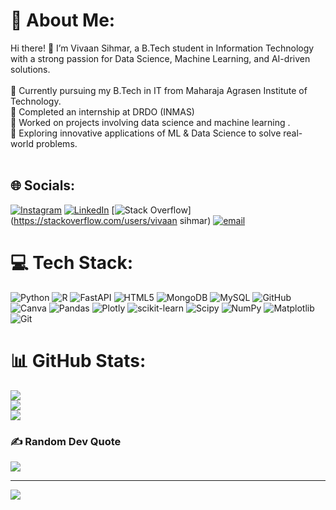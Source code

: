 # 💫 About Me:
Hi there! 👋 I’m Vivaan Sihmar, a B.Tech student in Information Technology with a strong passion for Data Science, Machine Learning, and AI-driven solutions.<br><br>🔹 Currently pursuing my B.Tech in IT from Maharaja Agrasen Institute of Technology.<br>🔹 Completed an internship at DRDO (INMAS)<br>🔹 Worked on projects involving  data science and machine learning .<br>🔹 Exploring innovative applications of ML & Data Science to solve real-world problems.<br><br>


## 🌐 Socials:
[![Instagram](https://img.shields.io/badge/Instagram-%23E4405F.svg?logo=Instagram&logoColor=white)](https://instagram.com/vivaan_sihmar) [![LinkedIn](https://img.shields.io/badge/LinkedIn-%230077B5.svg?logo=linkedin&logoColor=white)](https://linkedin.com/in/vivaansihmar) [![Stack Overflow](https://img.shields.io/badge/-Stackoverflow-FE7A16?logo=stack-overflow&logoColor=white)](https://stackoverflow.com/users/vivaan sihmar) [![email](https://img.shields.io/badge/Email-D14836?logo=gmail&logoColor=white)](mailto:vivaansihmar@gmail.com) 

# 💻 Tech Stack:
![Python](https://img.shields.io/badge/python-3670A0?style=for-the-badge&logo=python&logoColor=ffdd54) ![R](https://img.shields.io/badge/r-%23276DC3.svg?style=for-the-badge&logo=r&logoColor=white) ![FastAPI](https://img.shields.io/badge/FastAPI-005571?style=for-the-badge&logo=fastapi) ![HTML5](https://img.shields.io/badge/html5-%23E34F26.svg?style=for-the-badge&logo=html5&logoColor=white) ![MongoDB](https://img.shields.io/badge/MongoDB-%234ea94b.svg?style=for-the-badge&logo=mongodb&logoColor=white) ![MySQL](https://img.shields.io/badge/mysql-4479A1.svg?style=for-the-badge&logo=mysql&logoColor=white) ![GitHub](https://img.shields.io/badge/github-%23121011.svg?style=for-the-badge&logo=github&logoColor=white) ![Canva](https://img.shields.io/badge/Canva-%2300C4CC.svg?style=for-the-badge&logo=Canva&logoColor=white) ![Pandas](https://img.shields.io/badge/pandas-%23150458.svg?style=for-the-badge&logo=pandas&logoColor=white) ![Plotly](https://img.shields.io/badge/Plotly-%233F4F75.svg?style=for-the-badge&logo=plotly&logoColor=white) ![scikit-learn](https://img.shields.io/badge/scikit--learn-%23F7931E.svg?style=for-the-badge&logo=scikit-learn&logoColor=white) ![Scipy](https://img.shields.io/badge/SciPy-%230C55A5.svg?style=for-the-badge&logo=scipy&logoColor=%white) ![NumPy](https://img.shields.io/badge/numpy-%23013243.svg?style=for-the-badge&logo=numpy&logoColor=white) ![Matplotlib](https://img.shields.io/badge/Matplotlib-%23ffffff.svg?style=for-the-badge&logo=Matplotlib&logoColor=black) ![Git](https://img.shields.io/badge/git-%23F05033.svg?style=for-the-badge&logo=git&logoColor=white)
# 📊 GitHub Stats:
![](https://github-readme-stats.vercel.app/api?username=vivaansihmar&theme=dark&hide_border=false&include_all_commits=false&count_private=false)<br/>
![](https://nirzak-streak-stats.vercel.app/?user=vivaansihmar&theme=dark&hide_border=false)<br/>
![](https://github-readme-stats.vercel.app/api/top-langs/?username=vivaansihmar&theme=dark&hide_border=false&include_all_commits=false&count_private=false&layout=compact)

### ✍️ Random Dev Quote
![](https://quotes-github-readme.vercel.app/api?type=horizontal&theme=radical)

---
[![](https://visitcount.itsvg.in/api?id=vivaansihmar&icon=0&color=5)](https://visitcount.itsvg.in)

<!-- Proudly created with GPRM ( https://gprm.itsvg.in ) -->
